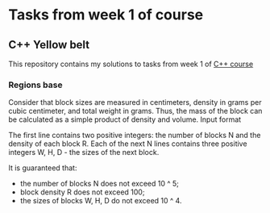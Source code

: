 # Tasks from week 1 of course

## C++ Yellow belt

This repository contains my solutions to tasks from week 1 of [C++ course](https://www.coursera.org/learn/c-plus-plus-yellow/home/welcome)

### Regions base

Consider that block sizes are measured in centimeters, density in grams per cubic centimeter, and total weight in grams. Thus, the mass of the block can be calculated as a simple product of density and volume.
Input format

The first line contains two positive integers: the number of blocks N and the density of each block R. Each of the next N lines contains three positive integers W, H, D - the sizes of the next block.

It is guaranteed that:

+ the number of blocks N does not exceed 10 ^ 5;
+ block density R does not exceed 100;
+ the sizes of blocks W, H, D do not exceed 10 ^ 4.
